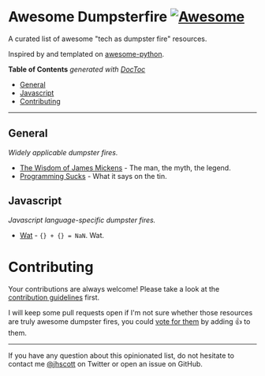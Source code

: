 # Awesome Dumpsterfire [![Awesome](https://cdn.rawgit.com/sindresorhus/awesome/d7305f38d29fed78fa85652e3a63e154dd8e8829/media/badge.svg)](https://github.com/sindresorhus/awesome)

A curated list of awesome "tech as dumpster fire" resources.

Inspired by and templated on [awesome-python](https://github.com/vinta/awesome-python).

<!-- prettier-ignore-start -->

<!-- START doctoc generated TOC please keep comment here to allow auto update -->
<!-- DON'T EDIT THIS SECTION, INSTEAD RE-RUN doctoc TO UPDATE -->
**Table of Contents**  *generated with [DocToc](https://github.com/thlorenz/doctoc)*

  - [General](#general)
  - [Javascript](#javascript)
- [Contributing](#contributing)

<!-- END doctoc generated TOC please keep comment here to allow auto update -->

<!-- prettier-ignore-end -->

---

## General

_Widely applicable dumpster fires._

- [The Wisdom of James Mickens](https://mickens.seas.harvard.edu/wisdom-james-mickens) -
  The man, the myth, the legend.
- [Programming Sucks](https://www.stilldrinking.org/programming-sucks) - What it says on
  the tin.

## Javascript

_Javascript language-specific dumpster fires._

- [Wat](https://www.destroyallsoftware.com/talks/wat) - `{} + {} = NaN`. Wat.

# Contributing

Your contributions are always welcome! Please take a look at the
[contribution guidelines](https://github.com/snakescott/awesome-dumpsterfire/blob/master/CONTRIBUTING.md)
first.

I will keep some pull requests open if I'm not sure whether those resources are truly
awesome dumpster fires, you could
[vote for them](https://github.com/snakescott/awesome-dumpsterfire/pulls) by adding :+1:
to them.

---

If you have any question about this opinionated list, do not hesitate to contact me
[@jhscott](https://twitter.com/jhscott) on Twitter or open an issue on GitHub.
